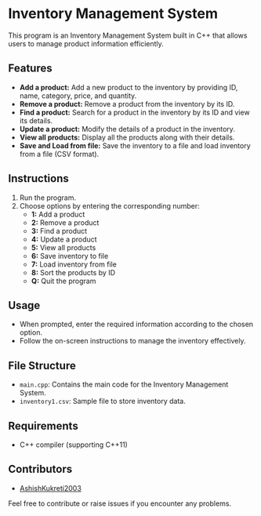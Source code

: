 # Inventory Management System

This program is an Inventory Management System built in C++ that allows users to manage product information efficiently.

## Features

- **Add a product:** Add a new product to the inventory by providing ID, name, category, price, and quantity.
- **Remove a product:** Remove a product from the inventory by its ID.
- **Find a product:** Search for a product in the inventory by its ID and view its details.
- **Update a product:** Modify the details of a product in the inventory.
- **View all products:** Display all the products along with their details.
- **Save and Load from file:** Save the inventory to a file and load inventory from a file (CSV format).

## Instructions

1. Run the program.
2. Choose options by entering the corresponding number:
   - **1:** Add a product
   - **2:** Remove a product
   - **3:** Find a product
   - **4:** Update a product
   - **5:** View all products
   - **6:** Save inventory to file
   - **7:** Load inventory from file
   - **8:** Sort the products by ID
   - **Q:** Quit the program

## Usage

- When prompted, enter the required information according to the chosen option.
- Follow the on-screen instructions to manage the inventory effectively.

## File Structure

- `main.cpp`: Contains the main code for the Inventory Management System.
- `inventory1.csv`: Sample file to store inventory data.

## Requirements

- C++ compiler (supporting C++11)

## Contributors

- [AshishKukreti2003](https://github.com/AshishKukreti2003)

Feel free to contribute or raise issues if you encounter any problems.
